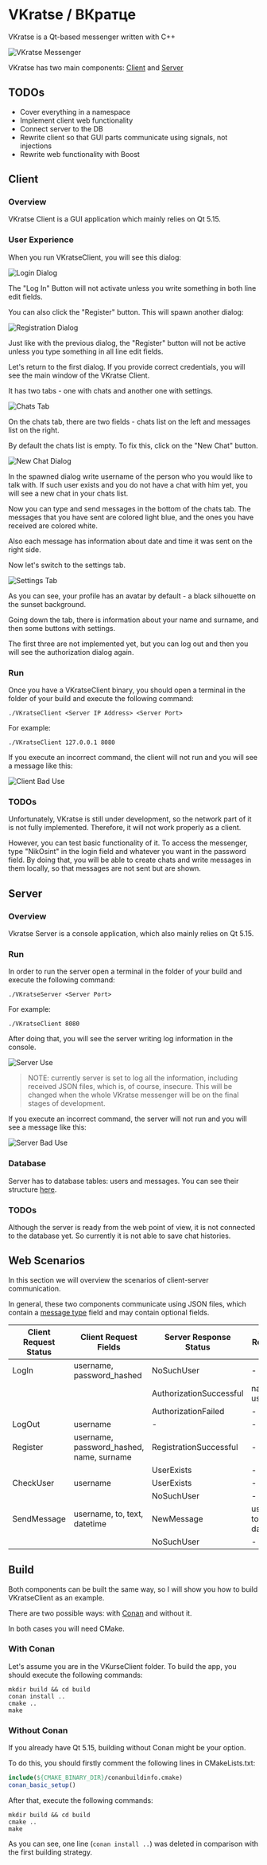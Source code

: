 # VKratse / ВКратце

VKratse is a Qt-based messenger written with C++

![VKratse Messenger](screenshots/messenger.png)

VKratse has two main components: [Client](./VKratseClient) and [Server](./VKratseServer)

## TODOs

- Cover everything in a namespace
- Implement client web functionality
- Connect server to the DB
- Rewrite client so that GUI parts communicate using signals, not injections
- Rewrite web functionality with Boost

## Client

### Overview

VKratse Client is a GUI application which mainly relies on Qt 5.15.

### User Experience

When you run VKratseClient, you will see this dialog:

![Login Dialog](screenshots/login_dialog.png)

The "Log In" Button will not activate unless you write something in both line edit fields.

You can also click the "Register" button. This will spawn another dialog:

![Registration Dialog](screenshots/registration_dialog.png)

Just like with the previous dialog, the "Register" button will not be active unless you type something in all line edit fields.

Let's return to the first dialog. If you provide correct credentials, you will see the main window of the VKratse Client.

It has two tabs - one with chats and another one with settings.

![Chats Tab](screenshots/chats_tab.jpg)

On the chats tab, there are two fields - chats list on the left and messages list on the right.

By default the chats list is empty. To fix this, click on the "New Chat" button.

![New Chat Dialog](screenshots/new_chat_dialog.png)

In the spawned dialog write username of the person who you would like to talk with. If such user exists and you do not have a chat with him yet, you will see a new chat in your chats list.

Now you can type and send messages in the bottom of the chats tab. The messages that you have sent are colored light blue, and the ones you have received are colored white.

Also each message has information about date and time it was sent on the right side.

Now let's switch to the settings tab.

![Settings Tab](screenshots/settings_tab.jpg)

As you can see, your profile has an avatar by default - a black silhouette on the sunset background.

Going down the tab, there is information about your name and surname, and then some buttons with settings.

The first three are not implemented yet, but you can log out and then you will see the authorization dialog again.

### Run

Once you have a VKratseClient binary, you should open a terminal in the folder of your build and execute the following command:

```shell
./VKratseClient <Server IP Address> <Server Port> 
```

For example:

```shell
./VKratseClient 127.0.0.1 8080 
```

If you execute an incorrect command, the client will not run and you will see a message like this:

![Client Bad Use](screenshots/client_bad_use.png)

### TODOs

Unfortunately, VKratse is still under development, so the network part of it is not fully implemented.
Therefore, it will not work properly as a client.

However, you can test basic functionality of it.
To access the messenger, type "NikOsint" in the login field and whatever you want in the password field.
By doing that, you will be able to create chats and write messages in them locally, so that messages are not sent but are shown.

## Server

### Overview

Vkratse Server is a console application, which also mainly relies on Qt 5.15.

### Run

In order to run the server open a terminal in the folder of your build and execute the following command:

```shell
./VKratseServer <Server Port> 
```

For example:

```shell
./VKratseClient 8080 
```

After doing that, you will see the server writing log information in the console.

![Server Use](screenshots/server_use.png)

> NOTE: currently server is set to log all the information, including received JSON files, which is, of course, insecure.
> This will be changed when the whole VKratse messenger will be on the final stages of development.

If you execute an incorrect command, the server will not run and you will see a message like this:

![Server Bad Use](screenshots/server_bad_use.png)

### Database

Server has to database tables: users and messages.
You can see their structure [here](VKratseServer/include/db_connection.h). 

### TODOs

Although the server is ready from the web point of view, it is not connected to the database yet.
So currently it is not able to save chat histories.

## Web Scenarios

In this section we will overview the scenarios of client-server communication.

In general, these two components communicate using JSON files, which contain a [message type](VKratseServer/include/message_type.h) field and may contain optional fields.

| Client Request Status | Client Request Fields                    | Server Response Status  | Server Response Fields       |
|-----------------------|------------------------------------------|-------------------------|------------------------------|
| LogIn                 | username, password_hashed                | NoSuchUser              | -                            |
|                       |                                          | AuthorizationSuccessful | name, username               |
|                       |                                          | AuthorizationFailed     | -                            |
| LogOut                | username                                 | -                       | -                            |
| Register              | username, password_hashed, name, surname | RegistrationSuccessful  | -                            |
|                       |                                          | UserExists              | -                            |
| CheckUser             | username                                 | UserExists              | -                            |
|                       |                                          | NoSuchUser              | -                            |
| SendMessage           | username, to, text, datetime             | NewMessage              | username, to, text, datetime |
|                       |                                          | NoSuchUser              | -                            |

## Build

Both components can be built the same way, so I will show you how to build VKratseClient as an example.

There are two possible ways: with [Conan](https://conan.io/) and without it.

In both cases you will need CMake.

### With Conan

Let's assume you are in the VKurseClient folder.
To build the app, you should execute the following commands:

```shell
mkdir build && cd build
conan install ..
cmake ..
make
```

### Without Conan

If you already have Qt 5.15, building without Conan might be your option.

To do this, you should firstly comment the following lines in CMakeLists.txt:

```cmake
include(${CMAKE_BINARY_DIR}/conanbuildinfo.cmake)
conan_basic_setup()
```

After that, execute the following commands:

```shell
mkdir build && cd build
cmake ..
make
```

As you can see, one line (```conan install ..```) was deleted in comparison with the first building strategy. 
